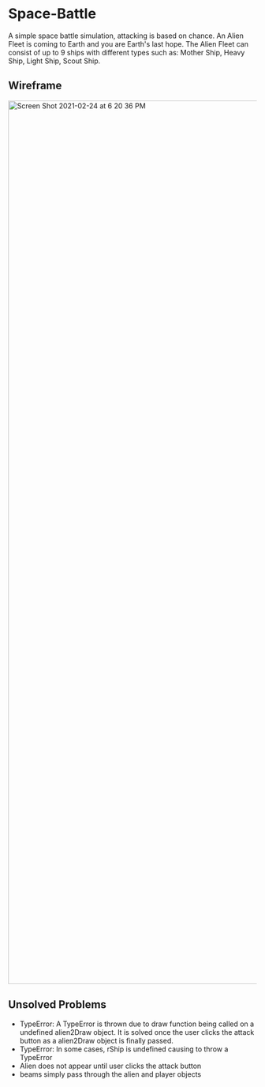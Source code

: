 # Space-Battle
A simple space battle simulation, attacking is based on chance. An Alien Fleet is coming to Earth and you are Earth's last hope. The Alien Fleet can consist of up to 9 ships with different types such as: Mother Ship, Heavy Ship, Light Ship, Scout Ship.

## Wireframe
<img width="1788" alt="Screen Shot 2021-02-24 at 6 20 36 PM" src="https://user-images.githubusercontent.com/65182748/109079936-b4492d80-76cd-11eb-9ab9-1332a4358d1b.png">

## Unsolved Problems
- TypeError: A TypeError is thrown due to draw function being called on a undefined alien2Draw object. It is solved once the user clicks the attack button as a alien2Draw object is finally passed.
- TypeError: In some cases, rShip is undefined causing to throw a TypeError
- Alien does not appear until user clicks the attack button
- beams simply pass through the alien and player objects


